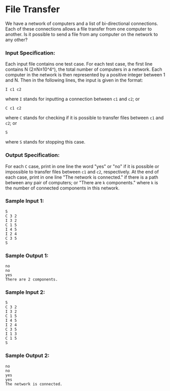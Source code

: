 # File Transfer
We have a network of computers and a list of bi-directional connections. Each of these connections allows a file transfer from one computer to another. Is it possible to send a file from any computer on the network to any other?

### Input Specification:
Each input file contains one test case. For each test case, the first line contains N (2≤N≤10^4^), the total number of computers in a network. Each computer in the network is then represented by a positive integer between 1 and N. Then in the following lines, the input is given in the format:
```
I c1 c2  
```
where `I` stands for inputting a connection between `c1` and `c2`; or
```
C c1 c2  
```  
where `C` stands for checking if it is possible to transfer files between `c1` and `c2`; or
```
S
```
where `S` stands for stopping this case.

### Output Specification:
For each `C` case, print in one line the word "yes" or "no" if it is possible or impossible to transfer files between `c1` and `c2`, respectively. At the end of each case, print in one line "The network is connected." if there is a path between any pair of computers; or "There are `k` components." where `k` is the number of connected components in this network.

### Sample Input 1:
```
5
C 3 2
I 3 2
C 1 5
I 4 5
I 2 4
C 3 5
S
```
### Sample Output 1:
```
no
no
yes
There are 2 components.
```
### Sample Input 2:
```
5
C 3 2
I 3 2
C 1 5
I 4 5
I 2 4
C 3 5
I 1 3
C 1 5
S
```
### Sample Output 2:
```
no
no
yes
yes
The network is connected.
```